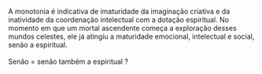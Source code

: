 ﻿A monotonia é indicativa de imaturidade da imaginação criativa e da inatividade da coordenação intelectual com a dotação espiritual. No momento em que um mortal ascendente começa a exploração desses mundos celestes, ele já atingiu a maturidade emocional, intelectual e social, senão a espiritual.<BR><BR>Senão = senão também a espiritual ?